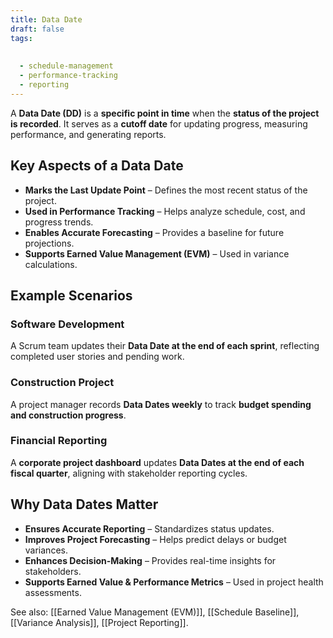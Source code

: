 ```yaml
---
title: Data Date
draft: false
tags:
  
  
  - schedule-management
  - performance-tracking
  - reporting
---
```


A **Data Date (DD)** is a **specific point in time** when the **status of the project is recorded**. It serves as a **cutoff date** for updating progress, measuring performance, and generating reports.

## **Key Aspects of a Data Date**
- **Marks the Last Update Point** – Defines the most recent status of the project.
- **Used in Performance Tracking** – Helps analyze schedule, cost, and progress trends.
- **Enables Accurate Forecasting** – Provides a baseline for future projections.
- **Supports Earned Value Management (EVM)** – Used in variance calculations.

## **Example Scenarios**

### **Software Development**
A Scrum team updates their **Data Date at the end of each sprint**, reflecting completed user stories and pending work.

### **Construction Project**
A project manager records **Data Dates weekly** to track **budget spending and construction progress**.

### **Financial Reporting**
A **corporate project dashboard** updates **Data Dates at the end of each fiscal quarter**, aligning with stakeholder reporting cycles.

## **Why Data Dates Matter**
- **Ensures Accurate Reporting** – Standardizes status updates.
- **Improves Project Forecasting** – Helps predict delays or budget variances.
- **Enhances Decision-Making** – Provides real-time insights for stakeholders.
- **Supports Earned Value & Performance Metrics** – Used in project health assessments.

See also: [[Earned Value Management (EVM)]], [[Schedule Baseline]], [[Variance Analysis]], [[Project Reporting]].
